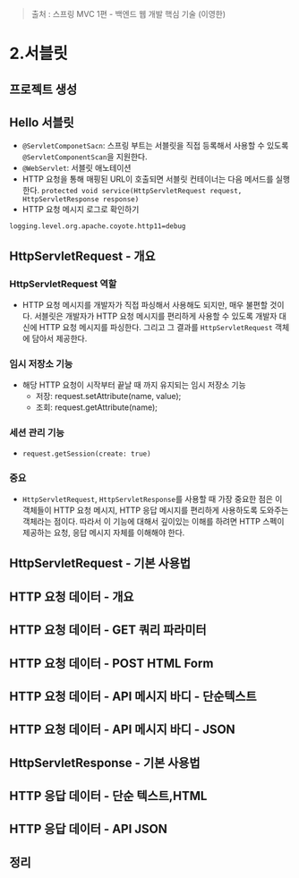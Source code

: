 > 출처 : 스프링 MVC 1편 - 백엔드 웹 개발 핵심 기술 (이영한)

# 2.서블릿
## 프로젝트 생성

## Hello 서블릿
- `@ServletComponetSacn`: 스프링 부트는 서블릿을 직접 등록해서 사용할 수 있도록 `@ServletComponentScan`을 지원한다.
- `@WebServlet`: 서블릿 애노테이션
- HTTP 요청을 통해 매핑된 URL이 호출되면 서블릿 컨테이너는 다음 메서드를 실행한다. `protected void service(HttpServletRequest request, HttpServletResponse response)`
- HTTP 요청 메시지 로그로 확인하기
```properties
logging.level.org.apache.coyote.http11=debug
```
## HttpServletRequest - 개요
### HttpServletRequest 역할
- HTTP 요청 메시지를 개발자가 직접 파싱해서 사용해도 되지만, 매우 불편할 것이다. 서블릿은 개발자가 HTTP 요청 메시지를 편리하게 사용할 수 있도록 
개발자 대신에 HTTP 요청 메시지를 파싱한다. 그리고 그 결과를 `HttpServletRequest` 객체에 담아서 제공한다.

### 임시 저장소 기능
- 해당 HTTP 요청이 시작부터 끝날 때 까지 유지되는 임시 저장소 기능
  * 저장: request.setAttribute(name, value);
  * 조회: request.getAttribute(name);

### 세션 관리 기능
- `request.getSession(create: true)`

### 중요
- `HttpServletRequest`, `HttpServletResponse`를 사용할 때 가장 중요한 점은 이 객체들이 HTTP 요청 메시지, HTTP 응답 메시지를 편리하게 사용하도록 도와주는 객체라는 점이다. 
따라서 이 기능에 대해서 깊이있는 이해를 하려면 HTTP 스펙이 제공하는 요청, 응답 메시지 자체를 이해해야 한다.

## HttpServletRequest - 기본 사용법
## HTTP 요청 데이터 - 개요
## HTTP 요청 데이터 - GET 쿼리 파라미터
## HTTP 요청 데이터 - POST HTML Form
## HTTP 요청 데이터 - API 메시지 바디 - 단순텍스트
## HTTP 요청 데이터 - API 메시지 바디 - JSON
## HttpServletResponse - 기본 사용법
## HTTP 응답 데이터 - 단순 텍스트,HTML
## HTTP 응답 데이터 - API JSON
## 정리
